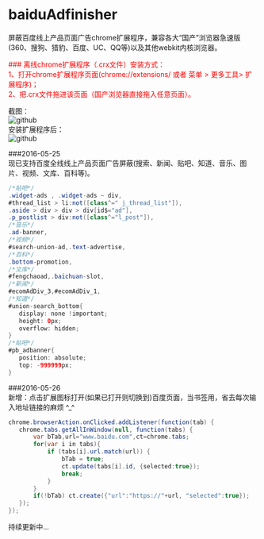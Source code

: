# baiduAdfinisher
屏蔽百度线上产品页面广告chrome扩展程序，兼容各大“国产”浏览器急速版(360、搜狗、猎豹、百度、UC、QQ等)以及其他webkit内核浏览器。

<font color="#ff0000">
### 离线chrome扩展程序（.crx文件）安装方式：<br />
1、打开chrome扩展程序页面(chrome://extensions/ 或者 菜单 > 更多工具> 扩展程序)；<br />
2、把.crx文件拖进该页面（国产浏览器直接拖入任意页面）。<br />
</font>

截图： <br />
![github](https://raw.githubusercontent.com/unclehking/baiduAdfinisher/master/01.png "github")  <br />
安装扩展程序后：<br />
![github](https://raw.githubusercontent.com/unclehking/baiduAdfinisher/master/02.png "github")  <br />



 ###2016-05-25<br />
 现已支持百度全线线上产品页面广告屏蔽(搜索、新闻、贴吧、知道、音乐、图片、视频、文库、百科等)。<br />

 ```java
 /*贴吧*/
 .widget-ads , .widget-ads ~ div,
 #thread_list > li:not([class^=" j_thread_list"]),
 .aside > div > div > div[id$="ad"],
 .p_postlist > div:not([class^="l_post"]),
 /*音乐*/
 .ad-banner,
 /*视频*/
 #search-union-ad,.text-advertise,
 /*百科*/
 .bottom-promotion,
 /*文库*/
 #fengchaoad,.baichuan-slot,
 /*新闻*/
 #ecomAdDiv_3,#ecomAdDiv_1,
 /*知道*/
 #union-search_bottom{
 	display: none !important;
 	height: 0px;
 	overflow: hidden;
 }
 /*贴吧*/
 #pb_adbanner{
 	position: absolute;
 	top: -999999px;
 }
 ```

 ###2016-05-26<br />
 新增：点击扩展图标打开(如果已打开则切换到)百度页面，当书签用，省去每次输入地址链接的麻烦 ^_^<br />
 ```java
 chrome.browserAction.onClicked.addListener(function(tab) {
 	chrome.tabs.getAllInWindow(null, function(tabs) {
 		var bTab,url="www.baidu.com",ct=chrome.tabs;
 		for(var i in tabs){
 			if (tabs[i].url.match(url)) {
 				bTab = true;
 				ct.update(tabs[i].id, {selected:true});
 				break;
 			}
 		}
 		if(!bTab) ct.create({"url":"https://"+url, "selected":true});
 	});
 });
 ```

 持续更新中...
